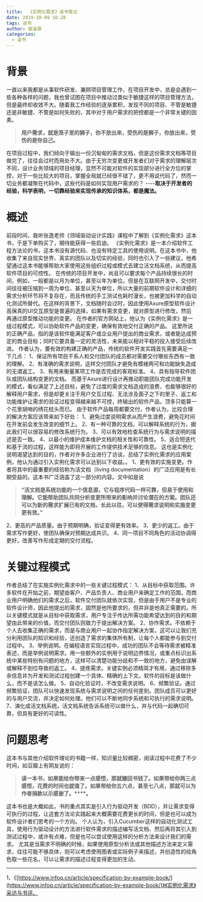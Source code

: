 ```yaml
---
title:  《实例化需求》读书笔记
date: 2019-10-09 16:28
tags: 读书
author: 邹溪源
categories:
  - 读书
---
```


# **背景**
一直以来我都是从事软件研发、兼顾项目管理工作，在项目开发中，总是会遇到一些各种各样的问题，我也曾试图在项目中推动过类似于敏捷这样的项目管理方法，但是最终却收效不大。随着我工作经验的逐渐累积，发现不同的项目、不管是敏捷还是非敏捷、不管是如何失败的，其中对于用户需求的把控都是一个非常关键的因素。
>**用户需求，就是笼子里的狮子，你不放出来，受伤的是狮子，你放出来，受伤的是你自己。**

在项目过程中，我们倾向于输出一份沉甸甸的需求文档，但是这份需求文档等项目做完了，往往会过时而用处不大。由于无穷次变更或开发者们对于需求的理解层次不同，设计业务领域的项目经理，显然不可能对软件的实现部分进行全方位的掌控，对于一些比较大的项目，掌握全局就已经很不错了，更不用说代码了，然而一切业务都凝聚在代码中，这些代码是如何实现用户需求的？
----**取决于开发者的经验，科学表明，一切靠经验来实现传承的知识体系，都是魔法。**
# 概述
前段时间，我听张逸老师《领域驱动设计实践》课程中了解到《实例化需求》这本书，于是下单购买了，期待能获得一些启迪。
《实例化需求》是一本介绍软件工程方法论的书，这本书没有源代码、也没有特定工具的使用说明。在这本书中，他收集了来自现实世界、真实的团队以及切实的经验，同时也引入了一些建议，他希望通过这本书能够帮助大家使用这些组织过程或模式去建立活文档系统，从而提高软件项目的可控性。
在传统的项目开发中，尚且可以要求每个产品持续很长的时间，例如，一般都是以月为单位，甚至以年为单位。但是在互联网开发中，交付时间往往被压缩到一周为单位、甚至以天为单位，所以大量的前期软件设计和详细的需求分析环节将不复存在，而且传统的手工测试也耗时漫长，也被更加科学的自动化测试所替代。在这样的背景下，文档随时会过时，因此使用Axure原型软件设计高保真的UI交互原型是普遍的选择，如果有需求变更，就对原型进行修改，然后再通过原型推动功能的变更。
在作者的官方网站上，他认为《实例化需求》是一组过程模式，可以协助软件产品的变更，确保有效地交付正确的产品。 这里所说的正确产品，指的是该软件能满足客户或企业用户提出的商业需求，或者能达成预定的商业目标；同时它要具备一定的灵活性，未来能以相对平稳的投入接受后续改进。
作者认为，要有效的构建正确的产品，传统的软件开发实践首先需要满足一下几点：
1、保证所有项目干系人和交付团队的成员都对需要交付哪些东西有一致的理解。
2、有准确的需求说明，这样交付团队才避免有模棱两可和功能缺失造成的无谓返工。
3、有用来衡量某项工作是否完成的客观标准。
4、具有指导软件团队或团队结构变更的文档。
而基于Axure进行设计再推动职能团队完成功能开发的模式，看似满足了上述目标，避免了过度的需求文档造成的浪费、也能够很好的解释用户需求，但是却更关注于用户交互过程、无法涉及面子之下的里子、返工和功能维护让需求的验证过程变得越来越不可控，终输出的软件产品，顶多只能算一个花里胡哨的绣花枕头而已。
由于软件产品每周都要交付，作者认为，比较合理的解决方案应该带来如下好处：
1、避免过度说明需求从而产生浪费，避免花时间在开发前会发生改变的细节上。
2、有一种可靠的文档，可以解释系统的行为，据此我们可以很容易的修改系统行为。
3、可以有效地检查系统行为与需求说明的描述是否一致。
4、以最小的维护成本维护文档的相关性和可靠性。
5、适合短迭代和基于流的过程，这样能为即将开展的工作提供技术足够的信息。 
这也是实例化说明渴望达到的目的，作者对许多企业进行了访谈，总结了实例化需求的应用案例，他认为通过引入实例化需求可以达到以下收益。。
1、更有效的实施变更。作者将其中的最重要的经验称为活文档（living documentation）的广泛应用是有长期受益的。这本书广泛涵盖了这一部分的内容。文中如是说
>**“活文档是系统功能的一个信息源，它与程序代码一样可靠，但易于使用和理解。它能帮助团队共同分析变更所带来的影响并讨论潜在的方案。团队还可以为新的需求扩展已有的文档，长此以往，可以使得需求说明和实施变更更有效。”**

2、更高的产品质量。由于预期明确，验证变得更有效率。
3、更少的返工。由于需求写作更好，使团队确保对预期达成共识。
4、同一项目不同角色的活动协调得更好。改善写作形成定期的交付流程。
# 关键过程模式
作者总结了在实施实例化需求中的一些关键过程模式：
1、从目标中获取范围。许多软件在开始之前，期望由客户、产品负责人、商业用户来确定工作的范围，而商业用户明确他们的需求之后，软件交付团队就依次实现，但是由于用户不是专业的软件设计师，因此他提出的需求，固然是他所要求的，但并非是他真正需要的。所以关键模式就是从目标中获取需求，用户专注于传达所需功能希望达到的目的和期望由此带来的价值，而交付团队则致力于提出解决方案。
2、协作需求。不依赖于个人去收集正确的需求，而是与商业用户一起协作指定解决方案，这可以让我们充分利用团队的知识和经验，还创造了需求的集体所有制，让每个人都能参与到交付过程中。
3、举例说明。在编程语言实现过程中，成功的团队不会等待需求被精准表述，而是举例说明需求。用一些额外的实例用于说明边界情况，或重点标识出系统中某些特别有问题的地方，这样可以清楚功能分歧和不一致的地方，避免由误解或解释不到位导致的返工。
4、提炼需求。关键实例必须精简才有用，通过移除多余信息并为开发和测试过程创建一个具体、精确的上下文。软件的目标是该做什么，而不是该怎么做。
5、自动化验证时，不改变需求说明。
6、频繁验证。通过频繁验证，团队可以快速发现系统与需求说明之间的任何差别。团队成员可以更好的与用户交流，并决定如何处理。他们可以不断地同步系统和可执行的需求说明。
7、演化成活文档系统。活文档系统告诉系统可以做什么，并与代码一起确切可靠，但具有更好的可读性。 
# 问题思考

这本书与其他介绍软件理论的书籍一样，知识量比较稠密，阅读过程中花费了不少时间，如豆瓣上有网友说的：
>**读一本书，如果能给你带来一点感悟，那就赚回书钱了。如果带给你两三点感悟，花费的时间也就值了。如果带给你五六点，甚至七八点，那就可以为作者捐款以示感谢了。****。**

这本书也是大概如此，书的重点其实是引入行为驱动开发（BDD），并让需求变得可执行的过程，让这套方法论实践起来大概需要花费更长的时间，但是也可以成为软件设计者们思考的一个方向。
个人认为，引入Cucumber这样的自动化测试工具，使用行为驱动设计的方法进行软件需求的描述编写活文档、然后再将其引入到测试过程中，或许有点难，但是也可以尝试使用这样的分析方法来设计我们的需求。
尤其是当需求不明确的时候，如果使用原型分析法或其他描述方法来定义需求，往往可能不够具体，则可以考虑使用图表或实际例子来描述，并创造性的给角色取一些花名，可以让需求的描述过程变得更加的生动。

---
1、《[https://www.infoq.cn/article/specification-by-example-book/](https://www.infoq.cn/article/specification-by-example-book/)》《实例化需求》采访与书评。



